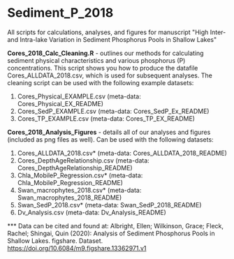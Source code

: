 # Sediment_P_2018
All scripts for calculations, analyses, and figures for manuscript "High Inter- and Intra-lake Variation in Sediment Phosphorus Pools in Shallow Lakes"

**Cores_2018_Calc_Cleaning.R** - outlines our methods for calculating sediment physical characteristics and various phosphorus (P) concentrations. This script shows you how to produce the datafile Cores_ALLDATA_2018.csv, which is used for subsequent analyses. The cleaning script can be used with the following example datasets:
1. Cores_Physical_EXAMPLE.csv (meta-data: Cores_Physical_EX_README)
2. Cores_SedP_EXAMPLE.csv (meta-data: Cores_SedP_Ex_README)
3. Cores_TP_EXAMPLE.csv (meta-data: Cores_TP_EX_README)

   
**Cores_2018_Analysis_Figures** - details all of our analyses and figures (included as png files as well).
Can be used with the following datasets:
1. Cores_ALLDATA_2018.csv* (meta-data: Cores_ALLDATA_2018_README)
2. Cores_DepthAgeRelationship.csv (meta-data: Cores_DepthAgeRelationship_README)
3. Chla_MobileP_Regression.csv* (meta-data: Chla_MobileP_Regression_README)
4. Swan_macrophytes_2018.csv* (meta-data: Swan_macrophytes_2018_README)
5. Swan_SedP_2018.csv* (meta-data: Swan_SedP_2018_README)
6. Dv_Analysis.csv (meta-data: Dv_Analysis_README)
 
 *** Data can be cited and found at: Albright, Ellen; Wilkinson, Grace; Fleck, Rachel; Shingai, Quin (2020): Analysis of Sediment Phosphorus Pools in Shallow Lakes. figshare. Dataset. https://doi.org/10.6084/m9.figshare.13362971.v1 
